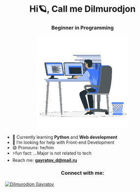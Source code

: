 <h1 align="center">Hi🪐, Call me Dilmurodjon</h1>
<h3 align="center">Beginner in Programming


 <p><img aling="center" alt="gif" src="https://github.com/dilmurodg/dilmurodg/blob/main/coding-boy.gif" width="300" height="300" /></p> 
 </h3>
 
  
 - 📖 Currently learning **Python** and **Web development**
 - 🤔 I’m looking for help with Front-end Development
 - 😄 Pronouns: he/him
 - ⚡fun fact: ...Major is not related to tech
 - Reach me: **gayratov_d@mail.ru** 

<h3 align="center">Connect with me:</h3>
<p align="left">
<a href="https://www.linkedin.com/in/dilmurodjon-gayratov" target="blank"><img align="center" src="https://raw.githubusercontent.com/rahuldkjain/github-profile-readme-generator/master/src/images/icons/Social/linked-in-alt.svg" alt="Dilmurodjon Gayratov" height="30" width="40" /></a>
